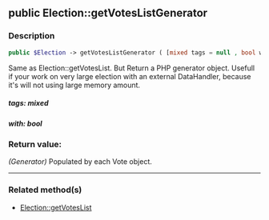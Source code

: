 ## public Election::getVotesListGenerator

### Description    

```php
public $Election -> getVotesListGenerator ( [mixed tags = null , bool with = true] ) : Generator
```

Same as Election::getVotesList. But Return a PHP generator object.
Usefull if your work on very large election with an external DataHandler, because it's will not using large memory amount.
    

##### **tags:** *mixed*   
    


##### **with:** *bool*   
    


### Return value:   

*(Generator)* Populated by each Vote object.


---------------------------------------

### Related method(s)      

* [Election::getVotesList](../Election%20Class/public%20Election--getVotesList.md)    
